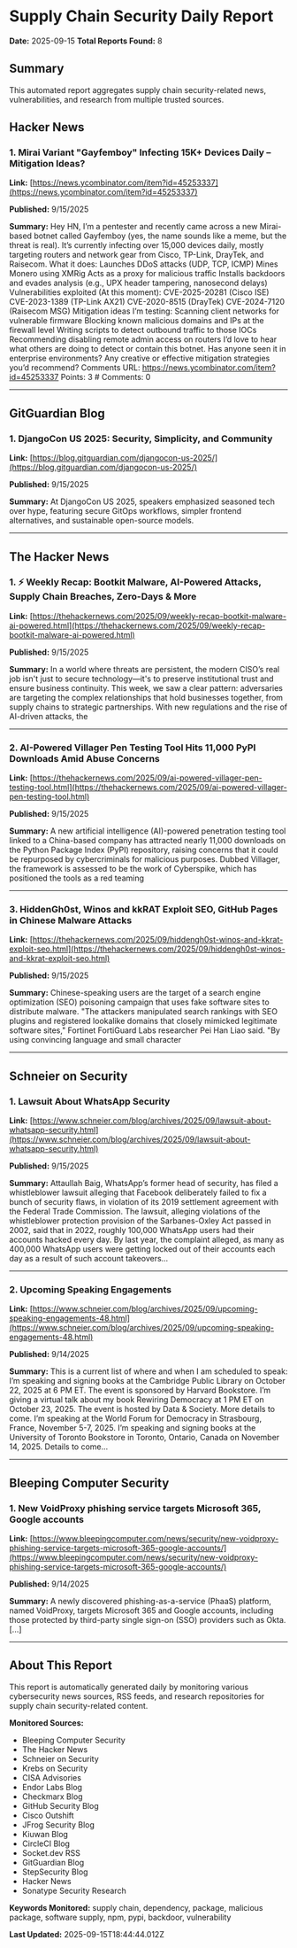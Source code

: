 # Supply Chain Security Daily Report
**Date:** 2025-09-15
**Total Reports Found:** 8

## Summary

This automated report aggregates supply chain security-related news, vulnerabilities, and research from multiple trusted sources.

## Hacker News

### 1. Mirai Variant "Gayfemboy" Infecting 15K+ Devices Daily – Mitigation Ideas?

**Link:** [https://news.ycombinator.com/item?id=45253337](https://news.ycombinator.com/item?id=45253337)

**Published:** 9/15/2025

**Summary:** Hey HN, I’m a pentester and recently came across a new Mirai-based botnet called Gayfemboy (yes, the name sounds like a meme, but the threat is real). It’s currently infecting over 15,000 devices daily, mostly targeting routers and network gear from Cisco, TP-Link, DrayTek, and Raisecom. What it does: Launches DDoS attacks (UDP, TCP, ICMP) Mines Monero using XMRig Acts as a proxy for malicious traffic Installs backdoors and evades analysis (e.g., UPX header tampering, nanosecond delays) Vulnerabilities exploited (At this moment): CVE-2025-20281 (Cisco ISE) CVE-2023-1389 (TP-Link AX21) CVE-2020-8515 (DrayTek) CVE-2024-7120 (Raisecom MSG) Mitigation ideas I’m testing: Scanning client networks for vulnerable firmware Blocking known malicious domains and IPs at the firewall level Writing scripts to detect outbound traffic to those IOCs Recommending disabling remote admin access on routers I’d love to hear what others are doing to detect or contain this botnet. Has anyone seen it in enterprise environments? Any creative or effective mitigation strategies you’d recommend? Comments URL: https://news.ycombinator.com/item?id=45253337 Points: 3 # Comments: 0

---

## GitGuardian Blog

### 1. DjangoCon US 2025: Security, Simplicity, and Community

**Link:** [https://blog.gitguardian.com/djangocon-us-2025/](https://blog.gitguardian.com/djangocon-us-2025/)

**Published:** 9/15/2025

**Summary:** At DjangoCon US 2025, speakers emphasized seasoned tech over hype, featuring secure GitOps workflows, simpler frontend alternatives, and sustainable open-source models.

---

## The Hacker News

### 1. ⚡ Weekly Recap: Bootkit Malware, AI-Powered Attacks, Supply Chain Breaches, Zero-Days & More

**Link:** [https://thehackernews.com/2025/09/weekly-recap-bootkit-malware-ai-powered.html](https://thehackernews.com/2025/09/weekly-recap-bootkit-malware-ai-powered.html)

**Published:** 9/15/2025

**Summary:** In a world where threats are persistent, the modern CISO’s real job isn't just to secure technology—it's to preserve institutional trust and ensure business continuity. This week, we saw a clear pattern: adversaries are targeting the complex relationships that hold businesses together, from supply chains to strategic partnerships. With new regulations and the rise of AI-driven attacks, the

---

### 2. AI-Powered Villager Pen Testing Tool Hits 11,000 PyPI Downloads Amid Abuse Concerns

**Link:** [https://thehackernews.com/2025/09/ai-powered-villager-pen-testing-tool.html](https://thehackernews.com/2025/09/ai-powered-villager-pen-testing-tool.html)

**Published:** 9/15/2025

**Summary:** A new artificial intelligence (AI)-powered penetration testing tool linked to a China-based company has attracted nearly 11,000 downloads on the Python Package Index (PyPI) repository, raising concerns that it could be repurposed by cybercriminals for malicious purposes. Dubbed Villager, the framework is assessed to be the work of Cyberspike, which has positioned the tools as a red teaming

---

### 3. HiddenGh0st, Winos and kkRAT Exploit SEO, GitHub Pages in Chinese Malware Attacks

**Link:** [https://thehackernews.com/2025/09/hiddengh0st-winos-and-kkrat-exploit-seo.html](https://thehackernews.com/2025/09/hiddengh0st-winos-and-kkrat-exploit-seo.html)

**Published:** 9/15/2025

**Summary:** Chinese-speaking users are the target of a search engine optimization (SEO) poisoning campaign that uses fake software sites to distribute malware. "The attackers manipulated search rankings with SEO plugins and registered lookalike domains that closely mimicked legitimate software sites," Fortinet FortiGuard Labs researcher Pei Han Liao said. "By using convincing language and small character

---

## Schneier on Security

### 1. Lawsuit About WhatsApp Security

**Link:** [https://www.schneier.com/blog/archives/2025/09/lawsuit-about-whatsapp-security.html](https://www.schneier.com/blog/archives/2025/09/lawsuit-about-whatsapp-security.html)

**Published:** 9/15/2025

**Summary:** Attaullah Baig, WhatsApp’s former head of security, has filed a whistleblower lawsuit alleging that Facebook deliberately failed to fix a bunch of security flaws, in violation of its 2019 settlement agreement with the Federal Trade Commission. The lawsuit, alleging violations of the whistleblower protection provision of the Sarbanes-Oxley Act passed in 2002, said that in 2022, roughly 100,000 WhatsApp users had their accounts hacked every day. By last year, the complaint alleged, as many as 400,000 WhatsApp users were getting locked out of their accounts each day as a result of such account takeovers...

---

### 2. Upcoming Speaking Engagements

**Link:** [https://www.schneier.com/blog/archives/2025/09/upcoming-speaking-engagements-48.html](https://www.schneier.com/blog/archives/2025/09/upcoming-speaking-engagements-48.html)

**Published:** 9/14/2025

**Summary:** This is a current list of where and when I am scheduled to speak: I’m speaking and signing books at the Cambridge Public Library on October 22, 2025 at 6 PM ET. The event is sponsored by Harvard Bookstore. I’m giving a virtual talk about my book Rewiring Democracy at 1 PM ET on October 23, 2025. The event is hosted by Data & Society. More details to come. I’m speaking at the World Forum for Democracy in Strasbourg, France, November 5-7, 2025. I’m speaking and signing books at the University of Toronto Bookstore in Toronto, Ontario, Canada on November 14, 2025. Details to come...

---

## Bleeping Computer Security

### 1. New VoidProxy phishing service targets Microsoft 365, Google accounts

**Link:** [https://www.bleepingcomputer.com/news/security/new-voidproxy-phishing-service-targets-microsoft-365-google-accounts/](https://www.bleepingcomputer.com/news/security/new-voidproxy-phishing-service-targets-microsoft-365-google-accounts/)

**Published:** 9/14/2025

**Summary:** A newly discovered phishing-as-a-service (PhaaS) platform, named VoidProxy, targets Microsoft 365 and Google accounts, including those protected by third-party single sign-on (SSO) providers such as Okta. [...]

---

## About This Report

This report is automatically generated daily by monitoring various cybersecurity news sources, RSS feeds, and research repositories for supply chain security-related content.

**Monitored Sources:**
- Bleeping Computer Security
- The Hacker News
- Schneier on Security
- Krebs on Security
- CISA Advisories
- Endor Labs Blog
- Checkmarx Blog
- GitHub Security Blog
- Cisco Outshift
- JFrog Security Blog
- Kiuwan Blog
- CircleCI Blog
- Socket.dev RSS
- GitGuardian Blog
- StepSecurity Blog
- Hacker News
- Sonatype Security Research

**Keywords Monitored:** supply chain, dependency, package, malicious package, software supply, npm, pypi, backdoor, vulnerability

**Last Updated:** 2025-09-15T18:44:44.012Z

